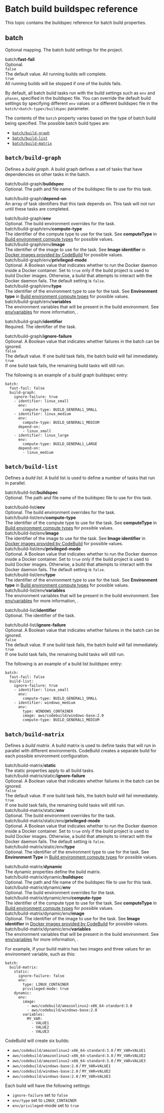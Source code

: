 # Batch build buildspec reference<a name="batch-build-buildspec"></a>

This topic contains the buildspec reference for batch build properties\.

## batch<a name="build-spec.batch"></a>

Optional mapping\. The batch build settings for the project\.

batch/**fast\-fail**  
Optional\.     
`false`  
The default value\. All running builds will complete\.   
`true`  
All running builds will be stopped if one of the builds fails\.

By default, all batch build tasks run with the build settings such as `env` and `phases`, specified in the buildspec file\. You can override the default build settings by specifying different `env` values or a different buildspec file in the `batch/<batch-type>/buildspec` parameter\.

The contents of the `batch` property varies based on the type of batch build being specified\. The possible batch build types are:
+ [`batch/build-graph`](#build-spec.batch.build-graph)
+ [`batch/build-list`](#build-spec.batch.build-list)
+ [`batch/build-matrix`](#build-spec.batch.build-matrix)

## `batch/build-graph`<a name="build-spec.batch.build-graph"></a>

Defines a *build graph*\. A build graph defines a set of tasks that have dependencies on other tasks in the batch\. 

batch/build\-graph/**buildspec**  
Optional\. The path and file name of the buildspec file to use for this task\.

batch/build\-graph/**depend\-on**  
An array of task identifiers that this task depends on\. This task will not run until these tasks are completed\.

batch/build\-graph/**env**  
Optional\. The build environment overrides for the task\.     
batch/build\-graph/env/**compute\-type**  
The identifier of the compute type to use for the task\. See **computeType** in [Build environment compute types](build-env-ref-compute-types.md) for possible values\.  
batch/build\-graph/env/**image**  
The identifier of the image to use for the task\. See **Image identifier** in [Docker images provided by CodeBuild](build-env-ref-available.md) for possible values\.  
batch/build\-graph/env/**privileged\-mode**  
Optional\. A Boolean value that indicates whether to run the Docker daemon inside a Docker container\. Set to `true` only if the build project is used to build Docker images\. Otherwise, a build that attempts to interact with the Docker daemon fails\. The default setting is `false`\.  
batch/build\-graph/env/**type**  
The identifier of the environment type to use for the task\. See **Environment type** in [Build environment compute types](build-env-ref-compute-types.md) for possible values\.  
batch/build\-graph/env/**variables**  
The environment variables that will be present in the build environment\. See [env/variables](build-spec-ref.md#build-spec.env.variables) for more information, \.

batch/build\-graph/**identifier**  
Required\. The identifier of the task\.

batch/build\-graph/**ignore\-failure**  
Optional\. A Boolean value that indicates whether failures in the batch can be ignored\.    
`false`  
The default value\. If one build task fails, the batch build will fail immediately\.   
`true`  
If one build task fails, the remaining build tasks will still run\. 

The following is an example of a build graph buildspec entry:

```
batch:
  fast-fail: false
  build-graph:
    ignore-failure: true
    - identifier: linux_small
      env:
        compute-type: BUILD_GENERAL1_SMALL
    - identifier: linux_medium
      env:
        compute-type: BUILD_GENERAL1_MEDIUM
      depend-on:
        - linux_small
    - identifier: linux_large
      env:
        compute-type: BUILD_GENERAL1_LARGE
      depend-on:
        - linux_medium
```

## `batch/build-list`<a name="build-spec.batch.build-list"></a>

Defines a *build list*\. A build list is used to define a number of tasks that run in parallel\. 

batch/build\-list/**buildspec**  
Optional\. The path and file name of the buildspec file to use for this task\.

batch/build\-list/**env**  
Optional\. The build environment overrides for the task\.     
batch/build\-list/env/**compute\-type**  
The identifier of the compute type to use for the task\. See **computeType** in [Build environment compute types](build-env-ref-compute-types.md) for possible values\.  
batch/build\-list/env/**image**  
The identifier of the image to use for the task\. See **Image identifier** in [Docker images provided by CodeBuild](build-env-ref-available.md) for possible values\.  
batch/build\-list/env/**privileged\-mode**  
Optional\. A Boolean value that indicates whether to run the Docker daemon inside a Docker container\. Set to `true` only if the build project is used to build Docker images\. Otherwise, a build that attempts to interact with the Docker daemon fails\. The default setting is `false`\.  
batch/build\-list/env/**type**  
The identifier of the environment type to use for the task\. See **Environment type** in [Build environment compute types](build-env-ref-compute-types.md) for possible values\.  
batch/build\-list/env/**variables**  
The environment variables that will be present in the build environment\. See [env/variables](build-spec-ref.md#build-spec.env.variables) for more information, \.

batch/build\-list/**identifier**  
Optional\. The identifier of the task\.

batch/build\-list/**ignore\-failure**  
Optional\. A Boolean value that indicates whether failures in the batch can be ignored\.    
`false`  
The default value\. If one build task fails, the batch build will fail immediately\.   
`true`  
If one build task fails, the remaining build tasks will still run\. 

The following is an example of a build list buildspec entry:

```
batch:
  fast-fail: false
  build-list:
    ignore-failure: true
    - identifier: linux_small
      env:
        compute-type: BUILD_GENERAL1_SMALL
    - identifier: windows_medium
      env:
        type: WINDOWS_CONTAINER
        image: aws/codebuild/windows-base:2.0
        compute-type: BUILD_GENERAL1_MEDIUM
```

## `batch/build-matrix`<a name="build-spec.batch.build-matrix"></a>

Defines a *build matrix*\. A build matrix is used to define tasks that will run in parallel with different environments\. CodeBuild creates a separate build for each possible environment configuration\. 

batch/build\-matrix/**static**  
The static properties apply to all build tasks\.    
batch/build\-matrix/static/**ignore\-failure**  
Optional\. A Boolean value that indicates whether failures in the batch can be ignored\.    
`false`  
The default value\. If one build task fails, the batch build will fail immediately\.   
`true`  
If one build task fails, the remaining build tasks will still run\.   
batch/build\-matrix/static/**env**  
Optional\. The build environment overrides for the task\.     
batch/build\-matrix/static/env/**privileged\-mode**  
Optional\. A Boolean value that indicates whether to run the Docker daemon inside a Docker container\. Set to `true` only if the build project is used to build Docker images\. Otherwise, a build that attempts to interact with the Docker daemon fails\. The default setting is `false`\.  
batch/build\-matrix/static/env/**type**  
Optional\. The identifier of the environment type to use for the task\. See **Environment Type** in [Build environment compute types](build-env-ref-compute-types.md) for possible values\.

batch/build\-matrix/**dynamic**  
The dynamic properties define the build matrix\.    
batch/build\-matrix/dynamic/**buildspec**  
Optional\. The path and file name of the buildspec file to use for this task\.  
batch/build\-matrix/dynamic/**env**  
Optional\. The build environment overrides for the task\.     
batch/build\-matrix/dynamic/env/**compute\-type**  
The identifier of the compute type to use for the task\. See **computeType** in [Build environment compute types](build-env-ref-compute-types.md) for possible values\.  
batch/build\-matrix/dynamic/env/**image**  
Optional\. The identifier of the image to use for the task\. See **Image identifier** in [Docker images provided by CodeBuild](build-env-ref-available.md) for possible values\.  
batch/build\-matrix/dynamic/env/**variables**  
The environment variables that will be present in the build environment\. See [env/variables](build-spec-ref.md#build-spec.env.variables) for more information, \.

For example, if your build matrix has two images and three values for an environment variable, such as this:

```
batch:
  build-matrix:
    static:
      ignore-failure: false
      env:
        type: LINUX_CONTAINER
        privileged-mode: true
    dynamic:
      env:
        image:
          - aws/codebuild/amazonlinux2-x86_64-standard:3.0
          - aws/codebuild/windows-base:2.0
        variables:
          MY_VAR:
            - VALUE1
            - VALUE2
            - VALUE3
```

CodeBuild will create six builds:
+ `aws/codebuild/amazonlinux2-x86_64-standard:3.0` / `MY_VAR=VALUE1`
+ `aws/codebuild/amazonlinux2-x86_64-standard:3.0` / `MY_VAR=VALUE2`
+ `aws/codebuild/amazonlinux2-x86_64-standard:3.0` / `MY_VAR=VALUE3`
+ `aws/codebuild/windows-base:2.0` / `MY_VAR=VALUE1`
+ `aws/codebuild/windows-base:2.0` / `MY_VAR=VALUE2`
+ `aws/codebuild/windows-base:2.0` / `MY_VAR=VALUE3`

Each build will have the following settings:
+ `ignore-failure` set to `false`
+ `env/type` set to `LINUX_CONTAINER`
+ `env/privileged`\-mode set to `true`